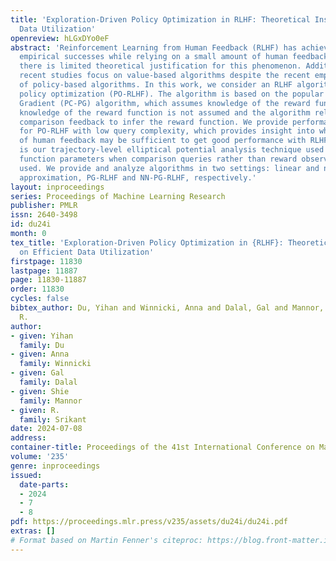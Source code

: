 ```yaml
---
title: 'Exploration-Driven Policy Optimization in RLHF: Theoretical Insights on Efficient
  Data Utilization'
openreview: hLGxDYo0eF
abstract: 'Reinforcement Learning from Human Feedback (RLHF) has achieved impressive
  empirical successes while relying on a small amount of human feedback. However,
  there is limited theoretical justification for this phenomenon. Additionally, most
  recent studies focus on value-based algorithms despite the recent empirical successes
  of policy-based algorithms. In this work, we consider an RLHF algorithm based on
  policy optimization (PO-RLHF). The algorithm is based on the popular Policy Cover-Policy
  Gradient (PC-PG) algorithm, which assumes knowledge of the reward function. In PO-RLHF,
  knowledge of the reward function is not assumed and the algorithm relies on trajectory-based
  comparison feedback to infer the reward function. We provide performance bounds
  for PO-RLHF with low query complexity, which provides insight into why a small amount
  of human feedback may be sufficient to get good performance with RLHF. A key novelty
  is our trajectory-level elliptical potential analysis technique used to infer reward
  function parameters when comparison queries rather than reward observations are
  used. We provide and analyze algorithms in two settings: linear and neural function
  approximation, PG-RLHF and NN-PG-RLHF, respectively.'
layout: inproceedings
series: Proceedings of Machine Learning Research
publisher: PMLR
issn: 2640-3498
id: du24i
month: 0
tex_title: 'Exploration-Driven Policy Optimization in {RLHF}: Theoretical Insights
  on Efficient Data Utilization'
firstpage: 11830
lastpage: 11887
page: 11830-11887
order: 11830
cycles: false
bibtex_author: Du, Yihan and Winnicki, Anna and Dalal, Gal and Mannor, Shie and Srikant,
  R.
author:
- given: Yihan
  family: Du
- given: Anna
  family: Winnicki
- given: Gal
  family: Dalal
- given: Shie
  family: Mannor
- given: R.
  family: Srikant
date: 2024-07-08
address:
container-title: Proceedings of the 41st International Conference on Machine Learning
volume: '235'
genre: inproceedings
issued:
  date-parts:
  - 2024
  - 7
  - 8
pdf: https://proceedings.mlr.press/v235/assets/du24i/du24i.pdf
extras: []
# Format based on Martin Fenner's citeproc: https://blog.front-matter.io/posts/citeproc-yaml-for-bibliographies/
---
```

